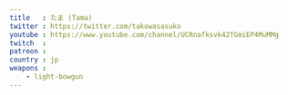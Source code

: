 ```yaml
---
title   : たま (Tama)
twitter : https://twitter.com/takowasasuko
youtube : https://www.youtube.com/channel/UCRnafksvk42TGmiEP4MuMMg
twitch  :
patreon :
country : jp
weapons :
    - light-bowgun
---
```

